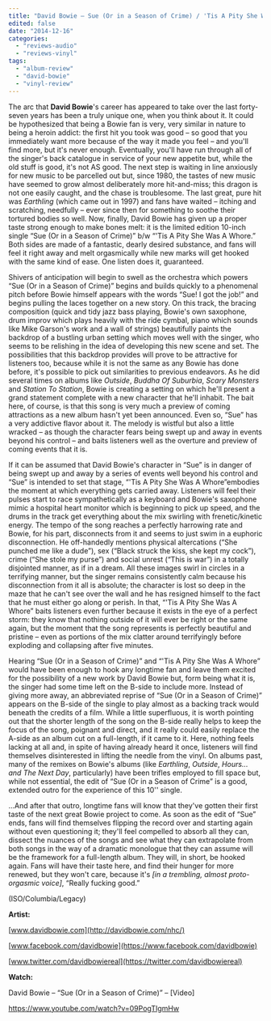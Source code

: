 ```yaml
---
title: "David Bowie – Sue (Or in a Season of Crime) / 'Tis A Pity She Was A Whore 10\" single"
edited: false
date: "2014-12-16"
categories:
  - "reviews-audio"
  - "reviews-vinyl"
tags:
  - "album-review"
  - "david-bowie"
  - "vinyl-review"
---
```


The arc that **David Bowie**'s career has appeared to take over the last forty-seven years has been a truly unique one, when you think about it. It could be hypothesized that being a Bowie fan is very, very similar in nature to being a heroin addict: the first hit you took was good – so good that you immediately want more because of the way it made you feel – and you'll find more, but it's never enough. Eventually, you'll have run through all of the singer's back catalogue in service of your new appetite but, while the old stuff is good, it's not AS good. The next step is waiting in line anxiously for new music to be parcelled out but, since 1980, the tastes of new music have seemed to grow almost deliberately more hit-and-miss; this dragon is not one easily caught, and the chase is troublesome. The last great, pure hit was _Earthling_ (which came out in 1997) and fans have waited – itching and scratching, needfully – ever since then for something to soothe their tortured bodies so well. Now, finally, David Bowie has given up a proper taste strong enough to make bones melt: it is the limited edition 10-inch single “Sue (Or in a Season of Crime)” b/w “'Tis A Pity She Was A Whore.” Both sides are made of a fantastic, dearly desired substance, and fans will feel it right away and melt orgasmically while new marks will get hooked with the same kind of ease. One listen does it, guaranteed.

Shivers of anticipation will begin to swell as the orchestra which powers “Sue (Or in a Season of Crime)” begins and builds quickly to a phenomenal pitch before Bowie himself appears with the words “Sue! I got the job!” and begins pulling the laces together on a new story. On this track, the bracing composition (quick and tidy jazz bass playing, Bowie's own saxophone, drum improv which plays heavily with the ride cymbal, piano which sounds like Mike Garson's work and a wall of strings) beautifully paints the backdrop of a bustling urban setting which moves well with the singer, who seems to be relishing in the idea of developing this new scene and set. The possibilities that this backdrop provides will prove to be attractive for listeners too, because while it is not the same as any Bowie has done before, it's possible to pick out similarities to previous endeavors. As he did several times on albums like _Outside_, _Buddha Of Suburbia_, _Scary Monsters_ and _Station To Station_, Bowie is creating a setting on which he'll present a grand statement complete with a new character that he'll inhabit. The bait here, of course, is that this song is very much a preview of coming attractions as a new album hasn't yet been announced. Even so, “Sue” has a very addictive flavor about it. The melody is wistful but also a little wracked – as though the character fears being swept up and away in events beyond his control – and baits listeners well as the overture and preview of coming events that it is.

If it can be assumed that David Bowie's character in “Sue” is in danger of being swept up and away by a series of events well beyond his control and “Sue” is intended to set that stage, “'Tis A Pity She Was A Whore”embodies the moment at which everything gets carried away. Listeners will feel their pulses start to race sympathetically as a keyboard and Bowie's saxophone mimic a hospital heart monitor which is beginning to pick up speed, and the drums in the track get everything about the mix swirling with frenetic/kinetic energy. The tempo of the song reaches a perfectly harrowing rate and Bowie, for his part, disconnects from it and seems to just swim in a euphoric disconnection. He off-handedly mentions physical altercations (“She punched me like a dude”), sex (“Black struck the kiss, she kept my cock”), crime (“She stole my purse”) and social unrest (“This is war”) in a totally disjointed manner, as if in a dream. All these images swirl in circles in a terrifying manner, but the singer remains consistently calm because his disconnection from it all is absolute; the character is lost so deep in the maze that he can't see over the wall and he has resigned himself to the fact that he must either go along or perish. In that, “'Tis A Pity She Was A Whore” baits listeners even further because it exists in the eye of a perfect storm: they know that nothing outside of it will ever be right or the same again, but the moment that the song represents is perfectly beautiful and pristine – even as portions of the mix clatter around terrifyingly before exploding and collapsing after five minutes.

Hearing “Sue (Or in a Season of Crime)” and “'Tis A Pity She Was A Whore” would have been enough to hook any longtime fan and leave them excited for the possibility of a new work by David Bowie but, form being what it is, the singer had some time left on the B-side to include more. Instead of giving more away, an abbreviated reprise of “Sue (Or in a Season of Crime)” appears on the B-side of the single to play almost as a backing track would beneath the credits of a film. While a little superfluous, it is worth pointing out that the shorter length of the song on the B-side really helps to keep the focus of the song, poignant and direct, and it really could easily replace the A-side as an album cut on a full-length, if it came to it. Here, nothing feels lacking at all and, in spite of having already heard it once, listeners will find themselves disinterested in lifting the needle from the vinyl. On albums past, many of the remixes on Bowie's albums (like _Earthling_, _Outside_, _Hours... and The Next Day_, particularly) have been trifles employed to fill space but, while not essential, the edit of “Sue (Or in a Season of Crime” is a good, extended outro for the experience of this 10'' single.

...And after that outro, longtime fans will know that they've gotten their first taste of the next great Bowie project to come. As soon as the edit of “Sue” ends, fans will find themselves flipping the record over and starting again without even questioning it; they'll feel compelled to absorb all they can, dissect the nuances of the songs and see what they can extrapolate from both songs in the way of a dramatic monologue that they can assume will be the framework for a full-length album. They will, in short, be hooked again. Fans will have their taste here, and find their hunger for more renewed, but they won't care, because it's _\[in a trembling, almost proto-orgasmic voice\]_, “Really fucking good.”

(ISO/Columbia/Legacy)

**Artist:**

[www.davidbowie.com](http://davidbowie.com/nhc/)

[www.facebook.com/davidbowie](https://www.facebook.com/davidbowie)

[www.twitter.com/davidbowiereal](https://twitter.com/davidbowiereal)

**Watch:**

David Bowie – “Sue (Or in a Season of Crime)” – \[Video\]

https://www.youtube.com/watch?v=09PogTIgmHw
